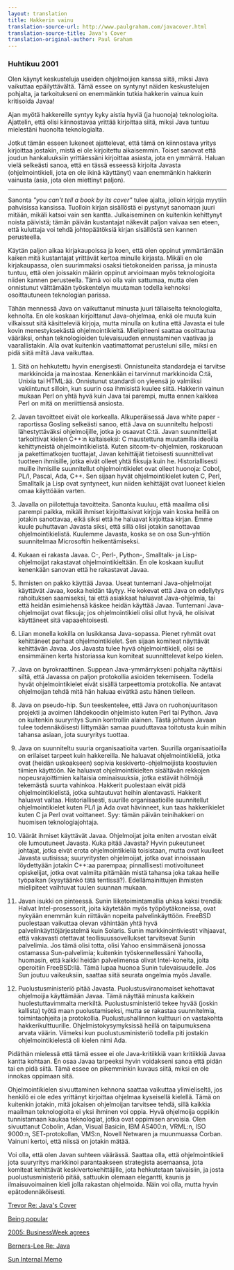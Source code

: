 ```yaml
---
layout: translation
title: Hakkerin vainu
translation-source-url: http://www.paulgraham.com/javacover.html
translation-source-title: Java's Cover
translation-original-author: Paul Graham
---
```

### Huhtikuu 2001

Olen käynyt keskusteluja useiden ohjelmoijien kanssa siitä, miksi Java vaikuttaa
epäilyttävältä. Tämä essee on syntynyt näiden keskustelujen pohjalta, ja
tarkoitukseni on enemmänkin tutkia hakkerin vainua kuin kritisoida Javaa!

Ajan myötä hakkereille syntyy kyky aistia hyviä (ja huonoja) teknologioita.
Ajattelin, että olisi kiinnostavaa yrittää kirjoittaa siitä, miksi Java tuntuu
mielestäni huonolta teknologialta.

Jotkut tämän esseen lukeneet ajattelevat, että tämä on kiinnostava yritys
kirjoittaa jostakin, mistä ei ole kirjoitettu aikaisemmin. Toiset sanovat että
joudun hankaluuksiin yrittäessäni kirjoittaa asiasta, jota en ymmärrä. Haluan
vielä selkeästi sanoa, että en tässä esseessä kirjoita Javasta
(ohjelmointikieli, jota en ole ikinä käyttänyt) vaan enemmänkin hakkerin
vainusta (asia, jota olen miettinyt paljon).

* * *

Sanonta *"you can't tell a book by its cover"* tulee ajalta, jolloin kirjoja
myytiin pahvisissa kansissa. Tuolloin kirjan sisällöstä ei pystynyt sanomaan
juuri mitään, mikäli katsoi vain sen kantta. Julkaiseminen on kuitenkin
kehittynyt noista päivistä; tämän päivän kustantajat näkevät paljon vaivaa sen
eteen, että kuluttaja voi tehdä johtopäätöksiä kirjan sisällöstä sen kannen
perusteella.

Käytän paljon aikaa kirjakaupoissa ja koen, että olen oppinut ymmärtämään kaiken
mitä kustantajat yrittävät kertoa minulle kirjasta. Mikäli en ole kirjakaupassa,
olen suurimmaksi osaksi tietokoneiden parissa, ja minusta tuntuu, että olen
joissakin määrin oppinut arvioimaan myös teknologioita niiden kannen
perusteella. Tämä voi olla vain sattumaa, mutta olen onnistunut välttämään
työskentelyn muutaman todella kehnoksi osoittautuneen teknologian parissa.

Tähän mennessä Java on vaikuttanut minusta juuri tällaiselta teknologialta,
kehnolta. En ole koskaan kirjoittanut Java-ohjelmaa, enkä ole muuta kuin
vilkaissut sitä käsitteleviä kirjoja, mutta minulla on kutina että Javasta ei
tule kovin menestyksekästä ohjelmointikieltä. Mielipiteeni saattaa osoittautua
vääräksi, onhan teknologioiden tulevaisuuden ennustaminen vaativaa ja
vaarallistakin. Alla ovat kuitenkin vaatimattomat perusteluni sille, miksi en
pidä siitä miltä Java vaikuttaa.

1. Sitä on hehkutettu hyvin energisesti. Onnistuneita standardeja ei tarvitse
   markkinoida ja mainostaa. Kenenkään ei tarvinnut markkinoida C:tä, Unixia tai
   HTML:ää. Onnistunut standardi on yleensä jo valmiiksi vakiintunut silloin, kun
   suurin osa ihmisistä kuulee siitä. Hakkerin vainun mukaan Perl on yhtä hyvä kuin
   Java tai parempi, mutta ennen kaikkea Perl on mitä on meriittiensä ansiosta.

2. Javan tavoitteet eivät ole korkealla. Alkuperäisessä Java white paper
   -raportissa Gosling selkeästi sanoo, että Java on suunniteltu helposti
   lähestyttäväksi ohjelmoijille, jotka jo osaavat C:tä. Javan suunnittelijat
   tarkoittivat kielen C++:n kaltaiseksi: C maustettuna muutamilla ideoilla
   kehittyneistä ohjelmointikielistä. Kuten sitcom-tv-ohjelmien, roskaruoan ja
   pakettimatkojen tuottajat, Javan kehittäjät tietoisesti suunnittelivat
   tuotteen ihmisille, jotka eivät olleet yhtä fiksuja kuin he.
   Historiallisesti muille ihmisille suunnitellut ohjelmointikielet ovat olleet
   huonoja: Cobol, PL/I, Pascal, Ada, C++. Sen sijaan hyvät ohjelmointikielet
   kuten C, Perl, Smalltalk ja Lisp ovat syntyneet, kun niiden kehittäjät ovat
   luoneet kielen omaa käyttöään varten.

3. Javalla on piilotettuja tavoitteita. Sanonta kuuluu, että maailma olisi
   parempi paikka, mikäli ihmiset kirjoittaisivat kirjoja vain koska heillä on
   jotakin sanottavaa, eikä siksi että he haluavat kirjoittaa kirjan. Emme kuule
   puhuttavan Javasta siksi, että sillä olisi jotakin sanottavaa
   ohjelmointikielistä. Kuulemme Javasta, koska se on osa Sun-yhtiön
   suunnitelmaa Microsoftin heikentämiseksi.

4. Kukaan ei rakasta Javaa. C-, Perl-, Python-, Smalltalk- ja Lisp-ohjelmoijat
   rakastavat ohjelmointikieltään. En ole koskaan kuullut kenenkään sanovan että he
   rakastavat Javaa.

5. Ihmisten on pakko käyttää Javaa. Useat tuntemani Java-ohjelmoijat käyttävät
   Javaa, koska heidän täytyy. He kokevat että Java on edellytys rahoituksen
   saamiseksi, tai että asiakkaat haluavat Java-ohjelmia, tai että heidän
   esimiehensä käskee heidän käyttää Javaa. Tuntemani Java-ohjelmoijat ovat
   fiksuja; jos ohjelmointikieli olisi ollut hyvä, he olisivat käyttäneet sitä
   vapaaehtoisesti.

6. Liian monella kokilla on lusikkansa Java-sopassa. Pienet ryhmät ovat
   kehittäneet parhaat ohjelmointikielet. Sen sijaan komiteat näyttävät
   kehittävän Javaa. Jos Javasta tulee hyvä ohjelmointikieli, olisi se
   ensimmäinen kerta historiassa kun komiteat suunnittelevat kelpo kielen.

7. Java on byrokraattinen. Suppean Java-ymmärrykseni pohjalta näyttäisi siltä,
   että Javassa on paljon protokollia asioiden tekemiseen. Todella hyvät
   ohjelmointikielet eivät sisällä tarpeettomia protokollia. Ne antavat
   ohjelmoijan tehdä mitä hän haluaa eivätkä astu hänen tielleen.

8. Java on pseudo-hip. Sun teeskentelee, että Java on ruohonjuuritason projekti
   ja avoimen lähdekoodin ohjelmisto kuten Perl tai Python. Java on kuitenkin
   suuryritys Sunin kontrollin alainen. Tästä johtuen Javaan tulee
   todennäköisesti liittymään samaa puuduttavaa toitotusta kuin mihin tahansa
   asiaan, jota suuryritys tuottaa.

9. Java on suunniteltu suuria organisaatioita varten. Suurilla organisaatioilla
   on erilaiset tarpeet kuin hakkereilla. Ne haluavat ohjelmointikieliä, jotka
   ovat (heidän uskoakseen) sopivia keskiverto-ohjelmoijista koostuvien tiimien
   käyttöön. Ne haluavat ohjelmointikielten sisältävän rekkojen
   nopeusrajoittimien kaltaisia ominaisuuksia, jotka estävät hölmöjä tekemästä
   suurta vahinkoa. Hakkerit puolestaan eivät pidä ohjelmointikielistä, jotka
   suhtautuvat heihin alentavasti. Hakkerit haluavat valtaa. Historiallisesti,
   suurille organisaatioille suunnitellut ohjelmointikielet kuten PL/I ja Ada
   ovat hävinneet, kun taas hakkerikielet kuten C ja Perl ovat voittaneet. Syy:
   tämän päivän teinihakkeri on huomisen teknologiajohtaja.

10. Väärät ihmiset käyttävät Javaa. Ohjelmoijat joita eniten arvostan eivät ole
    lumoutuneet Javasta. Kuka pitää Javasta? Hyvin pukeutuneet johtajat, jotka
    eivät erota ohjelmointikieliä toisistaan, mutta ovat kuulleet Javasta
    uutisissa; suuryritysten ohjelmoijat, jotka ovat innoissaan löydettyään
    jotakin C++:aa parempaa; pinnallisesti motivoituneet opiskelijat, jotka ovat
    valmiita pitämään mistä tahansa joka takaa heille työpaikan (kysytäänkö tätä
    tentissä?). Edellämainittujen ihmisten mielipiteet vaihtuvat tuulen suunnan
    mukaan.

11. Javan isukki on pinteessä. Sunin liiketoimintamallia uhkaa kaksi trendiä:
    Halvat Intel-prosessorit, joita käytetään myös työpöytäkoneissa, ovat
    nykyään enemmän kuin riittävän nopeita palvelinkäyttöön. FreeBSD puolestaan
    vaikuttaa olevan vähintään yhtä hyvä palvelinkäyttöjärjestelmä kuin Solaris.
    Sunin markkinointiviestit vihjaavat, että vakavasti otettavat
    teollisuussovellukset tarvitsevat Sunin palvelimia. Jos tämä olisi totta,
    olisi Yahoo ensimmäisenä jonossa ostamassa Sun-palvelimia; kuitenkin
    työskennellessäni Yahoolla, huomasin, että kaikki heidän palvelimensa olivat
    Intel-koneita, joita operoitiin FreeBSD:llä. Tämä lupaa huonoa Sunin
    tulevaisuudelle. Jos Sun joutuu vaikeuksiin, saattaa siitä seurata ongelmia
    myös Javalle.

12. Puolustusministeriö pitää Javasta. Puolustusviranomaiset kehottavat
    ohjelmoijia käyttämään Javaa. Tämä näyttää minusta kaikkein
    huolestuttavimmalta merkiltä. Puolustusministeriö tekee hyvää (joskin
    kallista) työtä maan puolustamiseksi, mutta se rakastaa suunnitelmia,
    toimintaohjeita ja protokollia. Puolustushallinnon kulttuuri on vastakohta
    hakkerikulttuurille. Ohjelmistokysymyksissä heillä on taipumuksena arvata
    väärin. Viimeksi kun puolustusministeriö todella piti jostakin
    ohjelmointikielestä oli kielen nimi Ada.

Pidäthän mielessä että tämä essee ei ole Java-kritiikkiä vaan kritiikkiä Javaa
kantta kohtaan. En osaa Javaa tarpeeksi hyvin voidakseni sanoa että pidän tai en
pidä siitä. Tämä essee on pikemminkin kuvaus siitä, miksi en ole innokas
oppimaan sitä.

Ohjelmointikielen sivuuttaminen kehnona saattaa vaikuttaa ylimieliseltä, jos
henkilö ei ole edes yrittänyt kirjoittaa ohjelmaa kyseisellä kielellä. Tämä on
kuitenkin jotakin, mitä jokaisen ohjelmoijan tarvitsee tehdä, sillä kaikkia
maailman teknologioita ei yksi ihminen voi oppia. Hyvä ohjelmoija oppiikin
tunnistamaan kaukaa teknologiat, jotka ovat oppimisen arvoisia. Olen sivuuttanut
Cobolin, Adan, Visual Basicin, IBM AS400:n, VRML:n, ISO 9000:n, SET-protokollan,
VMS:n, Novell Netwaren ja muunmuassa Corban. Vainuni kertoi, että niissä on
jotakin mätää.

Voi olla, että olen Javan suhteen väärässä. Saattaa olla, että ohjelmointikieli
jota suuryritys markkinoi parantaakseen strategista asemaansa, jota komiteat
kehittävät keskivertokehittäjille, jota hehkutetaan taivaisiin, ja josta
puolustusministeriö pitää, sattuukin olemaan elegantti, kaunis ja
ilmaisuvoimainen kieli jolla rakastan ohjelmoida. Näin voi olla, mutta hyvin
epätodennäköisesti.

[Trevor Re: Java's Cover](http://www.paulgraham.com/trevrejavcov.html)

[Being popular](http://www.paulgraham.com/popular.html)

[2005: BusinessWeek
agrees](http://www.businessweek.com/stories/2005-12-12/java-its-so-nineties)

[Berners-Lee Re: Java](http://www.paulgraham.com/bljava.html)

[Sun Internal Memo](http://www.archub.org/javamemo.txt)
